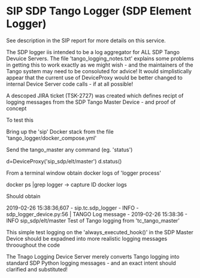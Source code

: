 # SIP SDP Tango Logger (SDP Element Logger)

See description in the SIP report for more details on this service.

The SDP logger iis intended to be a log aggregator for ALL SDP Tango Devuice Servers. The  file 'tango_logging_notes.txt'
explains some problems in getting this to work exactly as we might wish - and the maintainers of the Tango system may need to be consoluted for advice! It would simplistically appear that the current use of DeviceProxy would be better changed to internal Device Server code calls - if at all possible!

A descoped JIRA ticket (TSK-2727) was created which defines recipt of logging messages from the SDP Tango Master
Device - and proof of concept

To test this

Bring up the 'sip' Docker stack from the file 'tango_logger/docker_compose.yml'

Send the tango_master any command (eg. 'status')

d=DeviceProxy('sip_sdp/elt/master')
d.status()

From a terminal window obtain docker logs of 'logger process'

docker ps |grep logger -> capture ID
docker logs <id>

Should obtain

2019-02-26 15:38:36,607 - sip.tc.sdp_logger - INFO - sdp_logger_device.py:56 |
TANGO Log message - 2019-02-26 15:38:36 - INFO sip_sdp/elt/master Test of Tango logging from 'tc_tango_master'

This simple test logging on the 'always_executed_hook()' in the SDP Master Device should be expadned into more realistic logging messages throoughout the code  

The Tnago Logging Device Server merely converts Tango logging into standard SDP Python logging messages - and an exact intent should clarified and substituted!  
